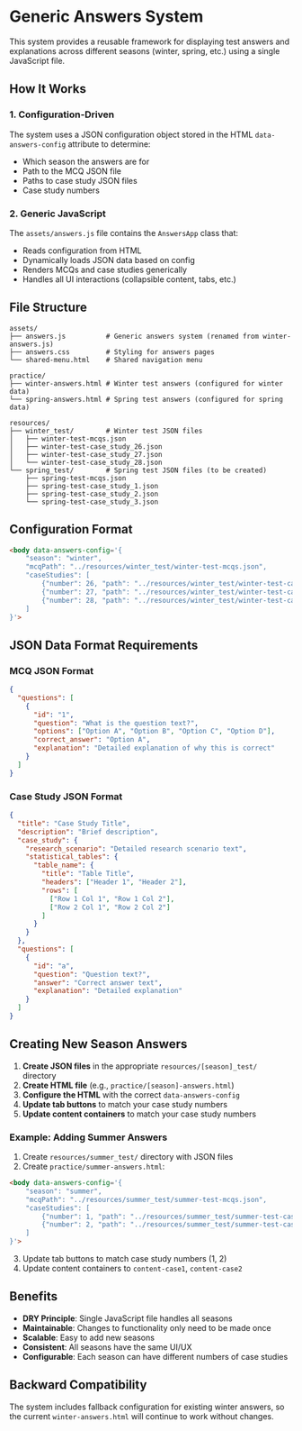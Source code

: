 # Generic Answers System

This system provides a reusable framework for displaying test answers and explanations across different seasons (winter, spring, etc.) using a single JavaScript file.

## How It Works

### 1. Configuration-Driven
The system uses a JSON configuration object stored in the HTML `data-answers-config` attribute to determine:
- Which season the answers are for
- Path to the MCQ JSON file
- Paths to case study JSON files
- Case study numbers

### 2. Generic JavaScript
The `assets/answers.js` file contains the `AnswersApp` class that:
- Reads configuration from HTML
- Dynamically loads JSON data based on config
- Renders MCQs and case studies generically
- Handles all UI interactions (collapsible content, tabs, etc.)

## File Structure

```
assets/
├── answers.js          # Generic answers system (renamed from winter-answers.js)
├── answers.css         # Styling for answers pages
└── shared-menu.html    # Shared navigation menu

practice/
├── winter-answers.html # Winter test answers (configured for winter data)
└── spring-answers.html # Spring test answers (configured for spring data)

resources/
├── winter_test/        # Winter test JSON files
│   ├── winter-test-mcqs.json
│   ├── winter-test-case_study_26.json
│   ├── winter-test-case_study_27.json
│   └── winter-test-case_study_28.json
└── spring_test/        # Spring test JSON files (to be created)
    ├── spring-test-mcqs.json
    ├── spring-test-case_study_1.json
    ├── spring-test-case_study_2.json
    └── spring-test-case_study_3.json
```

## Configuration Format

```html
<body data-answers-config='{
    "season": "winter",
    "mcqPath": "../resources/winter_test/winter-test-mcqs.json",
    "caseStudies": [
        {"number": 26, "path": "../resources/winter_test/winter-test-case_study_26.json"},
        {"number": 27, "path": "../resources/winter_test/winter-test-case_study_27.json"},
        {"number": 28, "path": "../resources/winter_test/winter-test-case_study_28.json"}
    ]
}'>
```

## JSON Data Format Requirements

### MCQ JSON Format
```json
{
  "questions": [
    {
      "id": "1",
      "question": "What is the question text?",
      "options": ["Option A", "Option B", "Option C", "Option D"],
      "correct_answer": "Option A",
      "explanation": "Detailed explanation of why this is correct"
    }
  ]
}
```

### Case Study JSON Format
```json
{
  "title": "Case Study Title",
  "description": "Brief description",
  "case_study": {
    "research_scenario": "Detailed research scenario text",
    "statistical_tables": {
      "table_name": {
        "title": "Table Title",
        "headers": ["Header 1", "Header 2"],
        "rows": [
          ["Row 1 Col 1", "Row 1 Col 2"],
          ["Row 2 Col 1", "Row 2 Col 2"]
        ]
      }
    }
  },
  "questions": [
    {
      "id": "a",
      "question": "Question text?",
      "answer": "Correct answer text",
      "explanation": "Detailed explanation"
    }
  ]
}
```

## Creating New Season Answers

1. **Create JSON files** in the appropriate `resources/[season]_test/` directory
2. **Create HTML file** (e.g., `practice/[season]-answers.html`)
3. **Configure the HTML** with the correct `data-answers-config`
4. **Update tab buttons** to match your case study numbers
5. **Update content containers** to match your case study numbers

### Example: Adding Summer Answers

1. Create `resources/summer_test/` directory with JSON files
2. Create `practice/summer-answers.html`:

```html
<body data-answers-config='{
    "season": "summer",
    "mcqPath": "../resources/summer_test/summer-test-mcqs.json",
    "caseStudies": [
        {"number": 1, "path": "../resources/summer_test/summer-test-case_study_1.json"},
        {"number": 2, "path": "../resources/summer_test/summer-test-case_study_2.json"}
    ]
}'>
```

3. Update tab buttons to match case study numbers (1, 2)
4. Update content containers to `content-case1`, `content-case2`

## Benefits

- **DRY Principle**: Single JavaScript file handles all seasons
- **Maintainable**: Changes to functionality only need to be made once
- **Scalable**: Easy to add new seasons
- **Consistent**: All seasons have the same UI/UX
- **Configurable**: Each season can have different numbers of case studies

## Backward Compatibility

The system includes fallback configuration for existing winter answers, so the current `winter-answers.html` will continue to work without changes. 